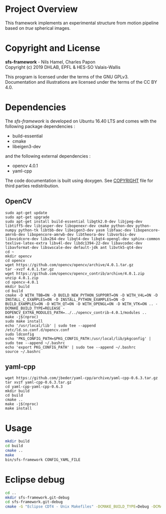# Project Overview

This framework implements an experimental structure from motion pipeline based on _true_ spherical images.

# Copyright and License

**sfs-framework** - Nils Hamel, Charles Papon <br >
Copyright (c) 2019 DHLAB, EPFL & HES-SO Valais-Wallis

This program is licensed under the terms of the GNU GPLv3. Documentation and illustrations are licensed under the terms of the CC BY 4.0.

# Dependencies

The _sfs-framework_ is developed on Ubuntu 16.40 LTS and comes with the following package dependencies :

* build-essential
* cmake
* libeigen3-dev

and the following external dependencies :

* opencv 4.0.1
* yaml-cpp

The code documentation is built using doxygen. See [COPYRIGHT](COPYRIGHT.md) file for third parties redistribution.

## OpenCV

```
sudo apt-get update
sudo apt-get upgrade
sudo apt-get install build-essential libgtk2.0-dev libjpeg-dev libtiff5-dev libjasper-dev libopenexr-dev cmake python-dev python-numpy python-tk libtbb-dev libeigen3-dev yasm libfaac-dev libopencore-amrnb-dev libopencore-amrwb-dev libtheora-dev libvorbis-dev libxvidcore-dev libx264-dev libqt4-dev libqt4-opengl-dev sphinx-common texlive-latex-extra libv4l-dev libdc1394-22-dev libavcodec-dev libavformat-dev libswscale-dev default-jdk ant libvtk5-qt4-dev
cd ~
mkdir opencv
cd opencv
wget https://github.com/opencv/opencv/archive/4.0.1.tar.gz
tar -xvzf 4.0.1.tar.gz
wget https://github.com/opencv/opencv_contrib/archive/4.0.1.zip
unzip 4.0.1.zip
cd opencv-4.0.1
mkdir build
cd build
cmake -D WITH_TBB=ON -D BUILD_NEW_PYTHON_SUPPORT=ON -D WITH_V4L=ON -D INSTALL_C_EXAMPLES=ON -D INSTALL_PYTHON_EXAMPLES=ON -D BUILD_EXAMPLES=ON -D WITH_QT=ON -D WITH_OPENGL=ON -D WITH_VTK=ON .. -DCMAKE_BUILD_TYPE=RELEASE -DOPENCV_EXTRA_MODULES_PATH=../../opencv_contrib-4.0.1/modules ..
make -j$(nproc)
sudo make install
echo '/usr/local/lib' | sudo tee --append /etc/ld.so.conf.d/opencv.conf
sudo ldconfig
echo 'PKG_CONFIG_PATH=$PKG_CONFIG_PATH:/usr/local/lib/pkgconfig' | sudo tee --append ~/.bashrc
echo 'export PKG_CONFIG_PATH' | sudo tee --append ~/.bashrc
source ~/.bashrc
```

## yaml-cpp

```
wget https://github.com/jbeder/yaml-cpp/archive/yaml-cpp-0.6.3.tar.gz
tar xvzf yaml-cpp-0.6.3.tar.gz
cd yaml-cpp-yaml-cpp-0.6.3
mkdir build
cd build
cmake .. 
make -j$(nproc)
make install
```


# Usage

```bash
mkdir build
cd build
cmake ..
make
bin/sfs-framework CONFIG_YAML_FILE
```

# Eclipse debug

```bash
cd ..
mkdir sfs-framework.git-debug
cd sfs-framework.git-debug
cmake -G "Eclipse CDT4 - Unix Makefiles" -DCMAKE_BUILD_TYPE=Debug -DCMAKE_ECLIPSE_GENERATE_SOURCE_PROJECT=TRUE -DCMAKE_ECLIPSE_MAKE_ARGUMENTS=-j$(nproc) ../sfs-framework.git
```


